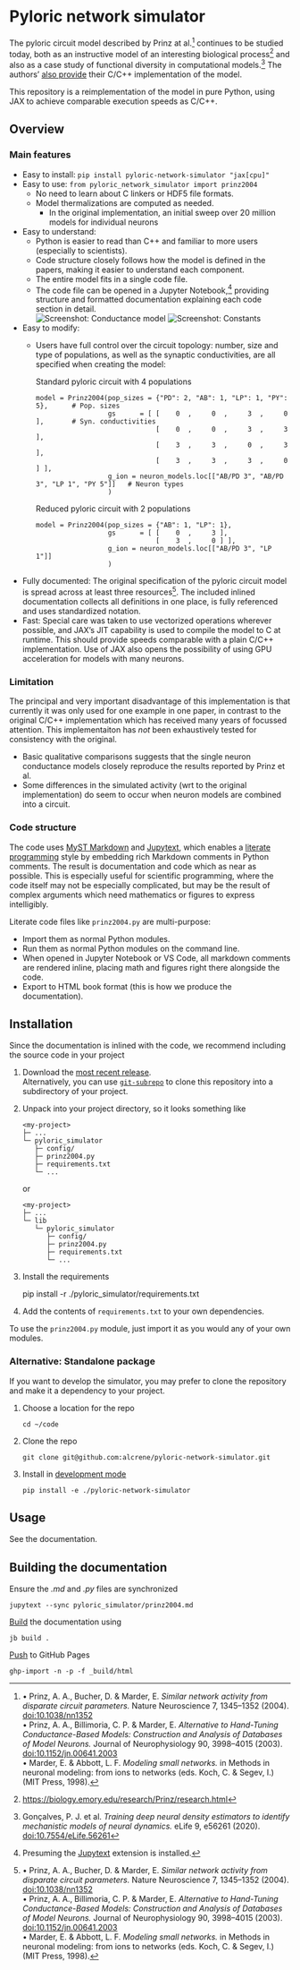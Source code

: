 # Pyloric network simulator

The pyloric circuit model described by Prinz at al.[^model-def] continues to be studied today,
both as an instructive model of an interesting biological process[^prinz-research] and also as a case study of functional diversity in computational models.[^goncalves2022]
The authors’ [also provide](https://biology.emory.edu/research/Prinz/database-sensors/) their C/C++ implementation of the model.

This repository is a reimplementation of the model in pure Python, using JAX to achieve comparable execution speeds as C/C++.

## Overview

### Main features

- Easy to install: `pip install pyloric-network-simulator "jax[cpu]"`
- Easy to use: `from pyloric_network_simulator import prinz2004`
  - No need to learn about C linkers or HDF5 file formats.
  - Model thermalizations are computed as needed.
    - In the original implementation, an initial sweep over 20 million models for individual neurons
- Easy to understand:
  - Python is easier to read than C++ and familiar to more users (especially to scientists).
  - Code structure closely follows how the model is defined in the papers, making it easier to understand each component.
  - The entire model fits in a single code file.
  - The code file can be opened in a Jupyter Notebook,[^jupytext] providing structure and formatted documentation explaining each code section in detail.  
    ![Screenshot: Conductance model](docs/inlined-docs-1.png)  ![Screenshot: Constants](docs/inlined-docs-1.png)
- Easy to modify:
  - Users have full control over the circuit topology: number, size and type of populations, as well as the synaptic conductivities, are all specified when creating the model:

    Standard pyloric circuit with 4 populations
    
        model = Prinz2004(pop_sizes = {"PD": 2, "AB": 1, "LP": 1, "PY": 5},      # Pop. sizes
                          gs      = [ [    0  ,     0  ,     3  ,     0 ],       # Syn. conductivities
                                      [    0  ,     0  ,     3  ,     3 ],
                                      [    3  ,     3  ,     0  ,     3 ],
                                      [    3  ,     3  ,     3  ,     0 ] ],
                          g_ion = neuron_models.loc[["AB/PD 3", "AB/PD 3", "LP 1", "PY 5"]]   # Neuron types
                          )

     Reduced pyloric circuit with 2 populations
    
        model = Prinz2004(pop_sizes = {"AB": 1, "LP": 1},
                          gs      = [ [    0  ,     3 ],
                                      [    3  ,     0 ] ],
                          g_ion = neuron_models.loc[["AB/PD 3", "LP 1"]]
                          )
- Fully documented: The original specification of the pyloric circuit model is spread across at least three resources[^model-def].
  The included inlined documentation collects all definitions in one place, is fully referenced and uses standardized notation.
- Fast: Special care was taken to use vectorized operations wherever possible, and JAX’s JIT capability is used to compile
  the model to C at runtime. This should provide speeds comparable with a plain C/C++ implementation.
  Use of JAX also opens the possibility of using GPU acceleration for models with many neurons.

### Limitation

The principal and very important disadvantage of this implementation is that currently it was only used for one example in one paper,
in contrast to the original C/C++ implementation which has received many years of focussed attention.
This implementaiton has *not* been exhaustively tested for consistency with the original.

- Basic qualitative comparisons suggests that the single neuron conductance models closely reproduce the results reported by Prinz et al.
- Some differences in the simulated activity (wrt to the original implementation) do seem to occur when neuron models are combined into a circuit.

### Code structure

The code uses [MyST Markdown](https://mystmd.org/) and [Jupytext](https://jupytext.readthedocs.io/), which enables a [literate programming](https://texfaq.org/FAQ-lit) style by embedding rich Markdown comments in Python comments.
The result is documentation and code which as near as possible.
This is especially useful for scientific programming, where the code itself may not be especially complicated, but may be the result of
complex arguments which need mathematics or figures to express intelligibly.

Literate code files like `prinz2004.py` are multi-purpose:
- Import them as normal Python modules.
- Run them as normal Python modules on the command line.
- When opened in Jupyter Notebook or VS Code, all markdown comments are rendered inline, placing math and figures right there alongside the code.
- Export to HTML book format (this is how we produce the documentation).

## Installation

Since the documentation is inlined with the code, we recommend including the source code in your project

1. Download the [most recent release](https://github.com/alcrene/pyloric-network-simulator/releases).  
   Alternatively, you can use [`git-subrepo`](https://github.com/ingydotnet/git-subrepo) to clone this repository into a subdirectory of your project.

2. Unpack into your project directory, so it looks something like

       <my-project>
       ├─ ...
       └─ pyloric_simulator
          ├─ config/
          ├─ prinz2004.py
          ├─ requirements.txt
          └─ ...

   or

       <my-project>
       ├─ ...
       └─ lib
          └─ pyloric_simulator
             ├─ config/
             ├─ prinz2004.py
             ├─ requirements.txt
             └─ ...

3. Install the requirements

   pip install -r ./pyloric_simulator/requirements.txt

4. Add the contents of `requirements.txt` to your own dependencies.

To use the `prinz2004.py` module, just import it as you would any of your own modules.

### Alternative: Standalone package

If you want to develop the simulator, you may prefer to clone the repository and make it a dependency to your project.

1. Choose a location for the repo

       cd ~/code
   
2. Clone the repo

       git clone git@github.com:alcrene/pyloric-network-simulator.git

3. Install in [development mode](https://setuptools.pypa.io/en/latest/userguide/development_mode.html)

       pip install -e ./pyloric-network-simulator

## Usage

See the documentation.

## Building the documentation

Ensure the *.md* and *.py* files are synchronized

    jupytext --sync pyloric_simulator/prinz2004.md

[Build](https://jupyterbook.org/en/stable/start/your-first-book.html) the documentation using

    jb build .

[Push](https://jupyterbook.org/en/stable/publish/gh-pages.html#option-2-automatically-push-your-build-files-with-ghp-import) to GitHub Pages

    ghp-import -n -p -f _build/html


[^model-def]:
    • Prinz, A. A., Bucher, D. & Marder, E. *Similar network activity from disparate circuit parameters.* Nature Neuroscience 7, 1345–1352 (2004). [doi:10.1038/nn1352](https://doi.org/10.1038/nn1352)  
    • Prinz, A. A., Billimoria, C. P. & Marder, E. *Alternative to Hand-Tuning Conductance-Based Models: Construction and Analysis of Databases of Model Neurons.*
      Journal of Neurophysiology 90, 3998–4015 (2003). [doi:10.1152/jn.00641.2003](https://doi.org/10.1152/jn.00641.2003)  
    • Marder, E. & Abbott, L. F. *Modeling small networks.* in Methods in neuronal modeling: from ions to networks (eds. Koch, C. & Segev, I.) (MIT Press, 1998).

[^prinz-research]: https://biology.emory.edu/research/Prinz/research.html
[^goncalves2022]: Gonçalves, P. J. et al. *Training deep neural density estimators to identify mechanistic models of neural dynamics.* eLife 9, e56261 (2020). [doi:10.7554/eLife.56261](https://doi.org/10.7554/eLife.56261)
[^jupytext]: Presuming the [Jupytext](https://jupytext.readthedocs.io/) extension is installed.
